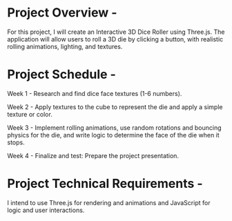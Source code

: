 # Project Overview - 

For this project, I will create an Interactive 3D Dice Roller using Three.js. The application will allow users to roll a 3D die by clicking a button, with realistic rolling animations, lighting, and textures.


# Project Schedule - 

Week 1 - Research and find dice face textures (1-6 numbers).

Week 2 - Apply textures to the cube to represent the die and apply a simple texture or color.

Week 3 - Implement rolling animations, use random rotations and bouncing physics for the die, and write logic to determine the face of the die when it stops.

Week 4 - Finalize and test: Prepare the project presentation.

# Project Technical Requirements - 

I intend to use Three.js for rendering and animations and JavaScript for logic and user interactions.
